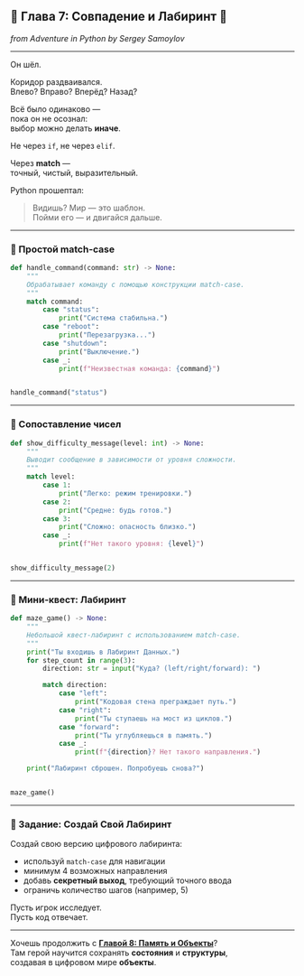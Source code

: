 ## 📖 Глава 7: Совпадение и Лабиринт 🧩
*from Adventure in Python by Sergey Samoylov*

---

Он шёл.

Коридор раздваивался.  
Влево? Вправо? Вперёд? Назад?

Всё было одинаково —  
пока он не осознал:  
выбор можно делать **иначе**.

Не через `if`, не через `elif`.

Через **match** —  
точный, чистый, выразительный.

Python прошептал:

> Видишь? Мир — это шаблон.  
> Пойми его — и двигайся дальше.

---

### 🔹 Простой match-case

```python
def handle_command(command: str) -> None:
    """
    Обрабатывает команду с помощью конструкции match-case.
    """
    match command:
        case "status":
            print("Система стабильна.")
        case "reboot":
            print("Перезагрузка...")
        case "shutdown":
            print("Выключение.")
        case _:
            print(f"Неизвестная команда: {command}")


handle_command("status")
```

---

### 🔹 Сопоставление чисел

```python
def show_difficulty_message(level: int) -> None:
    """
    Выводит сообщение в зависимости от уровня сложности.
    """
    match level:
        case 1:
            print("Легко: режим тренировки.")
        case 2:
            print("Средне: будь готов.")
        case 3:
            print("Сложно: опасность близко.")
        case _:
            print(f"Нет такого уровня: {level}")


show_difficulty_message(2)
```

---

### 🔹 Мини-квест: Лабиринт

```python
def maze_game() -> None:
    """
    Небольшой квест-лабиринт с использованием match-case.
    """
    print("Ты входишь в Лабиринт Данных.")
    for step_count in range(3):
        direction: str = input("Куда? (left/right/forward): ")

        match direction:
            case "left":
                print("Кодовая стена преграждает путь.")
            case "right":
                print("Ты ступаешь на мост из циклов.")
            case "forward":
                print("Ты углубляешься в память.")
            case _:
                print(f"{direction}? Нет такого направления.")

    print("Лабиринт сброшен. Попробуешь снова?")


maze_game()
```

---

### 🧠 Задание: Создай Свой Лабиринт

Создай свою версию цифрового лабиринта:
- используй `match-case` для навигации
- минимум 4 возможных направления
- добавь **секретный выход**, требующий точного ввода
- ограничь количество шагов (например, 5)

Пусть игрок исследует.  
Пусть код отвечает.

---

Хочешь продолжить с [**Главой 8: Память и Объекты**](Chapter_08.md)?  
Там герой научится сохранять **состояния** и **структуры**,  
создавая в цифровом мире **объекты**.
